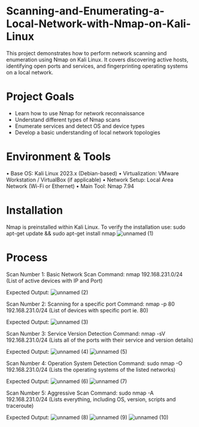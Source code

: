 # Scanning-and-Enumerating-a-Local-Network-with-Nmap-on-Kali-Linux

This project demonstrates how to perform network scanning and enumeration using Nmap on Kali Linux. It covers discovering active hosts, identifying open ports and services, and fingerprinting operating systems on a local network.

# Project Goals

- Learn how to use Nmap for network reconnaissance
- Understand different types of Nmap scans
- Enumerate services and detect OS and device types
- Develop a basic understanding of local network topologies

# Environment & Tools
• Base OS: Kali Linux 2023.x (Debian-based)
• Virtualization: VMware Workstation / VirtualBox (if applicable)
• Network Setup: Local Area Network (Wi-Fi or Ethernet)
• Main Tool: Nmap 7.94

# Installation

Nmap is preinstalled within Kali Linux. To verify the installation use: 
sudo apt-get update && sudo apt-get install nmap
![unnamed (1)](https://github.com/user-attachments/assets/7725d338-1043-4970-8782-f8c71d5948a1)

# Process

Scan Number 1: Basic Network Scan
Command: nmap 192.168.231.0/24 (List of active devices with IP and Port)

Expected Output:
![unnamed (2)](https://github.com/user-attachments/assets/b31f9870-9084-4010-b850-989b73f00841)

Scan Number 2: Scanning for a specific port
Command: nmap -p 80 192.168.231.0/24 (List of devices with specific port ie. 80)

Expected Output:
![unnamed (3)](https://github.com/user-attachments/assets/2a713466-09be-4c0b-bec4-eb1a1edb1ac5)

Scan Number 3: Service Version Detection
Command: nmap -sV 192.168.231.0/24 (Lists all of the ports with their service and version details)

Expected Output:
![unnamed (4)](https://github.com/user-attachments/assets/6d9fd596-18b0-40ca-b279-cb38f912567c)
![unnamed (5)](https://github.com/user-attachments/assets/bb9e2157-2b21-4ae8-8b4a-7a0adac9e6de)

Scan Number 4: Operation System Detection
Command: sudo nmap -O 192.168.231.0/24 (Lists the operating systems of the listed networks)

Expected Output:
![unnamed (6)](https://github.com/user-attachments/assets/4c693378-82aa-4064-83ad-b4bdb46fc6e7)
![unnamed (7)](https://github.com/user-attachments/assets/95e57994-70a3-4c68-9e2f-dc5625a023c5)

Scan Number 5: Aggressive Scan 
Command: sudo nmap -A 192.168.231.0/24 (Lists everything, including OS, version, scripts and traceroute)

Expected Output: 
![unnamed (8)](https://github.com/user-attachments/assets/43cdaae3-1044-4c60-b5b3-2f2d0e32609a)
![unnamed (9)](https://github.com/user-attachments/assets/3ae4bb3d-bbd9-4fee-b24d-282aa29228ff)
![unnamed (10)](https://github.com/user-attachments/assets/7a2a493f-14a4-400c-b0ae-9c9ad5f41910)


